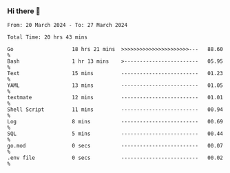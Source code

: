 ### Hi there 👋

<!--
**zhumeme/zhumeme** is a ✨ _special_ ✨ repository because its `README.md` (this file) appears on your GitHub profile.

Here are some ideas to get you started:

- 🔭 I’m currently working on ...
- 🌱 I’m currently learning ...
- 👯 I’m looking to collaborate on ...
- 🤔 I’m looking for help with ...
- 💬 Ask me about ...
- 📫 How to reach me: ...
- 😄 Pronouns: ...
- ⚡ Fun fact: ...
-->

<!--START_SECTION:waka-->

```all_time
From: 20 March 2024 - To: 27 March 2024

Total Time: 20 hrs 43 mins

Go                   18 hrs 21 mins  >>>>>>>>>>>>>>>>>>>>>>---   88.60 %
Bash                 1 hr 13 mins    >------------------------   05.95 %
Text                 15 mins         -------------------------   01.23 %
YAML                 13 mins         -------------------------   01.05 %
textmate             12 mins         -------------------------   01.01 %
Shell Script         11 mins         -------------------------   00.94 %
Log                  8 mins          -------------------------   00.69 %
SQL                  5 mins          -------------------------   00.44 %
go.mod               0 secs          -------------------------   00.07 %
.env file            0 secs          -------------------------   00.02 %
```

<!--END_SECTION:waka-->
